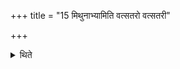 +++
title = "15 मिथुनाभ्यामिति वत्सतरो वत्सतरी"

+++

<details><summary>थिते</summary>

मिथुनाभ्यामिति वत्सतरो वत्सतरी च १५
</details>
